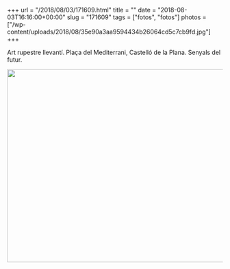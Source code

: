 +++
url = "/2018/08/03/171609.html"
title = ""
date = "2018-08-03T16:16:00+00:00"
slug = "171609"
tags = ["fotos", "fotos"]
photos = ["/wp-content/uploads/2018/08/35e90a3aa9594434b26064cd5c7cb9fd.jpg"]
+++

Art rupestre llevantí. Plaça del Mediterrani, Castelló de la Plana. Senyals del futur.

<img src="/wp-content/uploads/2018/08/35e90a3aa9594434b26064cd5c7cb9fd.jpg" width="600" height="450" />
